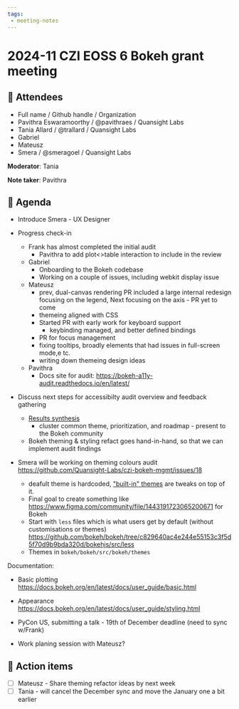 ```yaml
---
tags:
 - meeting-notes
---
```


# 2024-11 CZI EOSS 6 Bokeh grant meeting

## 👥 Attendees

* Full name / Github handle / Organization
* Pavithra Eswaramoorthy / @pavithraes / Quansight Labs
* Tania Allard / @trallard / Quansight Labs
* Gabriel
* Mateusz
* Smera / @smeragoel / Quansight Labs

**Moderator**: Tania

**Note taker**: Pavithra

## 📝 Agenda
<!-- Add any progress made during the last month and 
 other items needed discussion with the rest of the team -->

- Introduce Smera - UX Designer

- Progress check-in
    - Frank has almost completed the initial audit
        - Pavithra to add plot<>table interaction to include in the review
    - Gabriel
        - Onboarding to the Bokeh codebase
        - Working on a couple of issues, including webkit display issue
    - Mateusz
        - prev, dual-canvas rendering PR included a large internal redesign focusing on the legend, Next focusing on the axis - PR yet to come
        - themeing aligned with CSS
        - Started PR with early work for keyboard support
            - keybinding managed, and better defined bindings
        - PR for focus management 
        - fixing tooltips, broadly elements that had issues in full-screen mode,e tc.
        - writing down themeing design ideas
    - Pavithra
        - Docs site for audit: https://bokeh-a11y-audit.readthedocs.io/en/latest/

- Discuss next steps for accessibilty audit overview and feedback gathering
    - [Results synthesis](https://github.com/Quansight-Labs/czi-bokeh-mgmt/issues/17)
        - cluster common theme, prioritization, and roadmap - present to the Bokeh community
    - Bokeh theming & styling refact goes hand-in-hand, so that we can implement audit findings

- Smera will be working on theming colours audit https://github.com/Quansight-Labs/czi-bokeh-mgmt/issues/18
    - deafult theme is hardcoded, ["built-in" themes](https://docs.bokeh.org/en/latest/docs/reference/themes.html#bokeh-themes) are tweaks on top of it. 
    - Final goal to create something like https://www.figma.com/community/file/1443191723065200671 for Bokeh
    - Start with `less` files which is what users get by default (without customisations or themes) https://github.com/bokeh/bokeh/tree/c829640ac4e244e55153c3f5d5f70d9b9bda320d/bokehjs/src/less
    - Themes in `bokeh/bokeh/src/bokeh/themes`

Documentation:
- Basic plotting https://docs.bokeh.org/en/latest/docs/user_guide/basic.html
- Appearance https://docs.bokeh.org/en/latest/docs/user_guide/styling.html 

- PyCon US, submitting a talk - 19th of December deadline (need to sync w/Frank)

- Work planing session with Mateusz?

 
## 🚀 Action items

- [ ] Mateusz - Share theming refactor ideas by next week
- [ ] Tania - will cancel the December sync and move the January one a bit earlier
